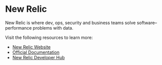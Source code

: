 # New Relic

New Relic is where dev, ops, security and business teams solve software–performance problems with data. 

Visit the following resources to learn more:

- [New Relic Website](https://newrelic.com/)
- [Official Documentation](https://docs.newrelic.com/)
- [New Relic Developer Hub](https://developer.newrelic.com/)
